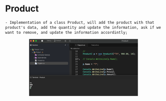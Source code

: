 # Product

    - Implementation of a class Product, will add the product with that product's data, add the quantity and update the information, ask if we want to remove, and update the information accordintly;

<p align="center">
  <img src="./screenshots/example1.png" width="350" title="Console">
</p>
